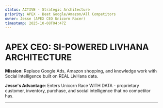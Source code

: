```yaml
---
status: ACTIVE - Strategic Architecture
priority: APEX - Beat Google/Amazon/All Competitors
owner: Jesse (APEX CEO Unicorn Racer)
timestamp: 2025-10-08T04:47Z
---
```


# APEX CEO: SI-POWERED LIVHANA ARCHITECTURE

**Mission**: Replace Google Ads, Amazon shopping, and knowledge work with Social Intelligence built on REAL LivHana data.

**Jesse's Advantage**: Enters Unicorn Race WITH DATA - proprietary customer, inventory, purchase, and social intelligence that no competitor has.

---
